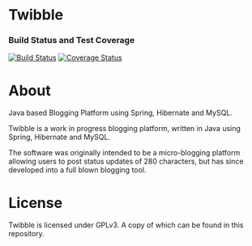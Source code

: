 # Twibble

### Build Status and Test Coverage
[![Build Status](https://travis-ci.org/andymccall/twibble.co.svg?branch=master)](https://travis-ci.org/andymccall/twibble.co)
[![Coverage Status](https://coveralls.io/repos/github/andymccall/twibble.co/badge.svg?branch=master)](https://coveralls.io/github/andymccall/twibble.co?branch=master)

# About

Java based Blogging Platform using Spring, Hibernate and MySQL.

Twibble is a work in progress blogging platform, written in Java using Spring, Hibernate and MySQL.

The software was originally intended to be a micro-blogging platform allowing users to post status updates of 280 characters, but has since developed into a full blown blogging tool.

# License

Twibble is licensed under GPLv3.  A copy of which can be found in this repository.

